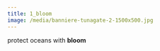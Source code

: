 ```yaml
---
title: 1_bloom
image: /media/banniere-tunagate-2-1500x500.jpg
---
```

protect oceans with **bloom**
